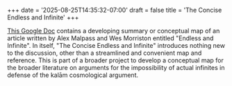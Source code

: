 +++
date = '2025-08-25T14:35:32-07:00'
draft = false
title = 'The Concise Endless and Infinite'
+++

<a href="https://docs.google.com/document/d/1FfUONaYSVEj9oYc4S_BmH4CjWHOREZFVUisJUqkX5Mo/edit?usp=sharing" target="_blank" rel="noopener noreferrer">This Google Doc</a> contains a developing summary or conceptual map of an article written by Alex Malpass and Wes Morriston entitled "Endless and Infinite". In itself, "The Concise Endless and Infinite" introduces nothing new to the discussion, other than a streamlined and convenient map and reference. This is part of a broader project to develop a conceptual map for the broader literature on arguments for the impossibility of actual infinites in defense of the kalām cosmological argument.

